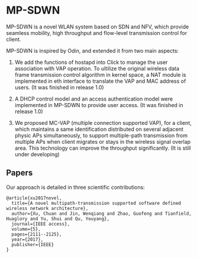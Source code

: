 # MP-SDWN
MP-SDWN is a novel WLAN system based on SDN and NFV, which provide seamless mobility, high throughput and flow-level transmission control for client. 

MP-SDWN is inspired by Odin, and extended it from two main aspects:

1. We add the functions of hostapd into Click to manage the user association with VAP operation. To ultilize the original wireless data frame transmission control algorithm in kernel space, a NAT module is implemented in eth interface to translate the VAP and MAC address of users. (It was finished in release 1.0)

2. A DHCP control model and an access authentication model were implemented in MP-SDWN to provide user access. (It was finished in release 1.0)

3. We proposed MC-VAP (multiple connection supported VAP), for a client, which maintains a same identification distributed on several adjacent physic APs simultaneously, to support multiple-path transmission from multiple APs when client migrates or stays in the wireless signal overlap area. This technology can improve the throughput significantly. (It is still under developing)

## Papers
Our approach is detailed in three scientific contributions:
```
@article{xu2017novel,
  title={A novel multipath-transmission supported software defined wireless network architecture},
  author={Xu, Chuan and Jin, Wenqiang and Zhao, Guofeng and Tianfield, Huaglory and Yu, Shui and Qu, Youyang},
  journal={IEEE access},
  volume={5},
  pages={2111--2125},
  year={2017},
  publisher={IEEE}
}
```
